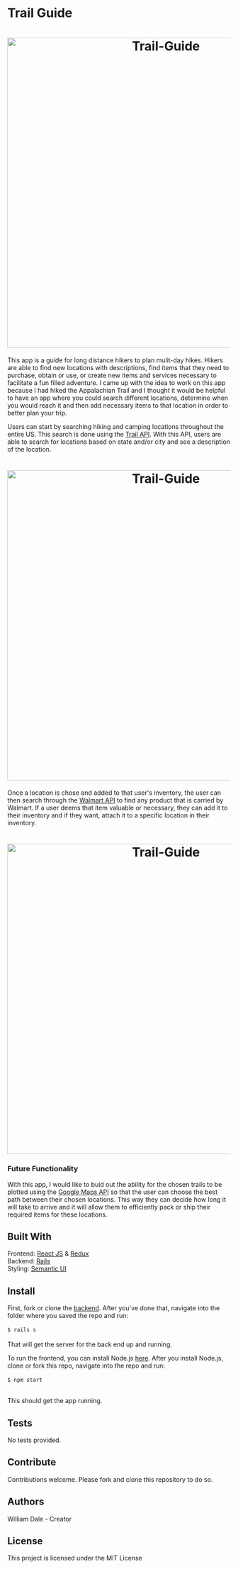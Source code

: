 
# Trail Guide

<h1 align='center'>
  <img src='https://github.com/dalewb/trail_guide_front_end/blob/master/images/app_image.png' alt='Trail-Guide' width='700'>
</h1>

This app is a guide for long distance hikers to plan mulit-day hikes.  Hikers are able to find new locations with descriptions, find items that they need to purchase, obtain or use, or create new items and services necessary to facilitate a fun filled adventure.  I came up with the idea to work on this app because I had hiked the Appalachian Trail and I thought it would be helpful to have an app where you could search different locations, determine when you would reach it and then add necessary items to that location in order to better plan your trip.  

Users can start by searching hiking and camping locations throughout the entire US.  This search is done using the [Trail API](https://market.mashape.com/trailapi/trailapi).  With this API, users are able to search for locations based on state and/or city and see a description of the location. 

<h1 align='center'>
  <img src='https://github.com/dalewb/trail_guide_front_end/blob/master/images/trail_api.png' alt='Trail-Guide' width='700'>
</h1>

Once a location is chose and added to that user's inventory, the user can then search through the [Walmart API](https://developer.walmartlabs.com/) to find any product that is carried by Walmart.  If a user deems that item valuable or necessary, they can add it to their inventory and if they want, attach it to a specific location in their inventory.

<h1 align='center'>
  <img src='https://github.com/dalewb/trail_guide_front_end/blob/master/images/walmart_api.png' alt='Trail-Guide' width='700'>
</h1>

### Future Functionality

With this app, I would like to buid out the ability for the chosen trails to be plotted using the [Google Maps API](https://cloud.google.com/maps-platform/) so that the user can choose the best path between their chosen locations.  This way they can decide how long it will take to arrive and it will allow them to efficiently pack or ship their required items for these locations.

## Built With 

Frontend: [React JS](https://reactjs.org/) & [Redux](https://redux.js.org/basics/usagewithreact)<br/>
Backend: [Rails](https://rubyonrails.org/)<br/>
Styling: [Semantic UI](https://semantic-ui.com/)


## Install

First, fork or clone the [backend](https://github.com/dalewb/trail_guide_back_end).  After you've done that, navigate into the folder where you saved the repo and run:
<br/><br/>
```$ rails s```
<br/><br/>
That will get the server for the back end up and running.

To run the frontend, you can install Node.js [here](https://nodejs.org/en/).
After you install Node.js, clone or fork this repo, navigate into the repo and run:
<br/><br/>
```$ npm start```
<br/><br/>

This should get the app running.


## Tests
No tests provided.


## Contribute
Contributions welcome. Please fork and clone this repository to do so.


## Authors 
William Dale - Creator


## License
This project is licensed under the MIT License

